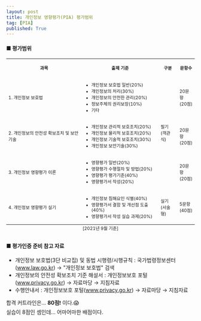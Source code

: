```yaml
---
layout: post
title: 개인정보 영향평가(PIA) 평가범위
tag: [PIA]
published: True
---
```




#### ■ 평가범위

<table style="font-size: smaller;">
    <tbody>
        <tr>
            <th style="text-align: center;">
                <p>과목</p>
            </th>
            <th style="text-align: center;">
                <p>출제 기준</p>
            </th>
            <th style="text-align: center;">
                <p>구분</p>
            </th>
            <th style="text-align: center;">
                <p>문항수</p>
            </th>
        </tr>
        <tr>
            <td>
                <p>1. 개인정보 보호법</p>
            </td>
            <td>
                <ul>
                    <li>개인정보 보호법 일반(20%)</li>
                    <li>개인정보의 처리(30%)</li>
                    <li>개인정보의 안전한 관리(20%)</li>
                    <li>정보주체의 권리보장(10%)</li>
                    <li>기타</li>
                </ul>
            </td>
            <td rowspan="3">
                <p>필기<br/>(객관식)</p>
            </td>
            <td>
                <p>20문항<br/>(20점)</p>
            </td>
        </tr>
        <tr>
            <td>
                <p>2. 개인정보의 안전성 확보조치 및 보안기술</p>
            </td>
            <td>
                <ul>
                    <li>개인정보 관리적 보호조치(20%)</li>
                    <li>개인정보 물리적 보호조치(20%)</li>
                    <li>개인정보 기술적 보호조치(30%)</li>
                    <li>개인정보 보안기술(30%)</li>
                </ul>
            </td>
            <td>
                <p>20문항<br/>(20점)</p>
            </td>
        </tr>
        <tr>
            <td>
                <p>3. 개인정보 영향평가 이론</p>
            </td>
            <td>
                <ul>
                    <li>영향평가 일반(20%)</li>
                    <li>영향평가 수행절차 및 방법(20%)</li>
                    <li>영향평가 평가기준(40%)</li>
                    <li>영향평가서 작성(20%)</li>
                </ul>
            </td>
            <td>
                <p>20문항<br/>(20점)</p>
            </td>
        </tr>
        <tr>
            <td>
                <p>4. 개인정보 영향평가 실기</p>
            </td>
            <td>
                <ul>
                    <li>개인정보 침해요인 식별(40%)</li>
                    <li>영향평가서 결함 및 개선점 도출(40%)</li>
                    <li>영향평가서 작성 실습 과제(20%)</li>
                </ul>
            </td>
            <td>
                <p>실기<br/>(서술형)</p>
            </td>
            <td>
                <p>5문항<br/>(40점)</p>
            </td>
        </tr>
    </tbody>
    <caption align="bottom">[2021년 9월 기준]</caption>
</table>



#### ■ 평가인증 준비 참고 자료
- 개인정보 보호법(3단 비교집) 및 동법 시행령/시행규칙 : 국가법령정보센터(www.law.go.kr) → "개인정보 보호법" 검색
- 개인정보의 안전성 확보조치 기준 해설서 : 개인정보보호 포털(www.privacy.go.kr) → 자료마당 → 지침자료
- 수행안내서 : 개인정보보호 포털(www.privacy.go.kr) → 자료마당 → 지침자료


합격 커트라인은... **80점**❗ 이다.😱  
실습이 8점인 셈인데... 어마어마한 배점이다.  

